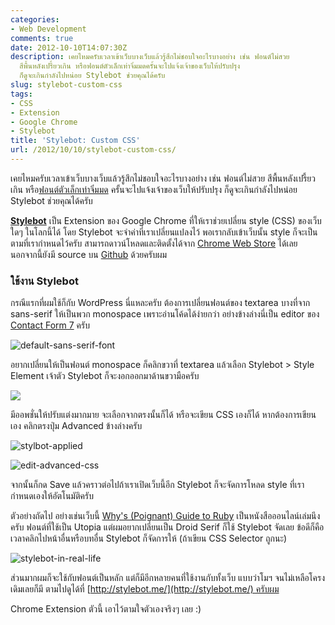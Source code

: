 ```yaml
---
categories:
- Web Development
comments: true
date: 2012-10-10T14:07:30Z
description: เคยไหมครับเวลาเข้าเว็บบางเว็บแล้วรู้สึกไม่ชอบใจอะไรบางอย่าง เช่น ฟอนต์ไม่สวย
  สีพื้นหลังเปรี้ยวเกิน หรือฟอนต์ตัวเล็กเท่าจิ๋มมดครั้นจะไปแจ้งเจ้าของเว็บให้ปรับปรุง
  ก็ดูจะเกินกำลังไปหน่อย Stylebot ช่วยคุณได้ครับ
slug: stylebot-custom-css
tags:
- CSS
- Extension
- Google Chrome
- Stylebot
title: 'Stylebot: Custom CSS'
url: /2012/10/10/stylebot-custom-css/
---
```


เคยไหมครับเวลาเข้าเว็บบางเว็บแล้วรู้สึกไม่ชอบใจอะไรบางอย่าง เช่น ฟอนต์ไม่สวย สีพื้นหลังเปรี้ยวเกิน หรือ[ฟอนต์ตัวเล็กเท่าจิ๋มมด](http://www.manager.co.th) ครั้นจะไปแจ้งเจ้าของเว็บให้ปรับปรุง ก็ดูจะเกินกำลังไปหน่อย Stylebot ช่วยคุณได้ครับ

[**Stylebot**](https://github.com/ankit/stylebot) เป็น Extension ของ Google Chrome ที่ให้เราช่วยเปลี่ยน style (CSS) ของเว็บใดๆ ในโลกนี้ได้ โดย Stylebot จะจำค่าที่เราเปลี่ยนแปลงไว้ พอเรากลับเข้าเว็บนั้น style ก็จะเป็นตามที่เรากำหนดไว้ครับ สามารถดาวน์โหลดและติดตั้งได้จาก [Chrome Web Store](https://chrome.google.com/webstore/detail/stylebot/oiaejidbmkiecgbjeifoejpgmdaleoha) ได้เลย นอกจากนี้ยังมี source บน [Github](https://github.com/ankit/stylebot) ด้วยครับผม

### ใช้งาน Stylebot

กรณีแรกที่ผมใช้ก็กับ WordPress นี่แหละครับ ต้องการเปลี่ยนฟอนต์ของ textarea บางที่จาก sans-serif ให้เป็นพวก monospace เพราะอ่านโค้ดได้ง่ายกว่า อย่างข้างล่างนี่เป็น editor ของ [Contact Form 7](http://wordpress.org/extend/plugins/contact-form-7/) ครับ

![default-sans-serif-font](http://farm9.staticflickr.com/8100/8506203367_0420429f87_o.png)

อยากเปลี่ยนให้เป็นฟอนต์ monospace ก็คลิกขวาที่ textarea แล้วเลือก Stylebot > Style Element เจ้าตัว Stylebot ก็จะงอกออกมาด้านขวามือครับ

[![](http://farm9.staticflickr.com/8388/8507317410_60f3b5c751_z.jpg)](http://www.flickr.com/photos/armno/8507317410/in/photostream/lightbox/)

มีออพชั่นให้ปรับแต่งมากมาย จะเลือกจากตรงนั้นก็ได้ หรือจะเขียน CSS เองก็ได้ หากต้องการเขียนเอง คลิกตรงปุ่ม Advanced ข้างล่างครับ

![stylbot-applied](http://farm9.staticflickr.com/8508/8506211115_85e4de2e96_o.png)

![edit-advanced-css](http://farm9.staticflickr.com/8233/8507324720_f3bec711a1_o.png)

จากนั้นก็กด Save แล้วคราวต่อไปถ้าเราเปิดเว็บนี้อีก Stylebot ก็จะจัดการโหลด style ที่เรากำหนดเองให้อัตโนมัติครับ

ตัวอย่างถัดไป อย่างเช่นเว็บนี้ [Why's (Poignant) Guide to Ruby](http://mislav.uniqpath.com/poignant-guide/) เป็นหนังสือออนไลน์เล่มนึงครับ ฟอนต์ที่ใช้เป็น Utopia แต่ผมอยากเปลี่ยนเป็น Droid Serif ก็ใช้ Stylebot จัดเลย ข้อดีก็คือเวลาคลิกไปหน้าอื่นหรือบทอื่น Stylebot ก็จัดการให้ (ถ้าเขียน CSS Selector ถูกนะ)

![stylebot-in-real-life](http://farm9.staticflickr.com/8531/8506217379_173afce33a_o.png)

ส่วนมากผมก็จะใช้กับฟอนต์เป็นหลัก แต่ก็มีอีกหลายคนที่ใช้งานกับทั้งเว็บ แบบว่าโมฯ จนไม่เหลือโครงเดิมเลยก็มี ตามไปดูได้ที่ [http://stylebot.me/](http://stylebot.me/) ครับผม

Chrome Extension ตัวนี้ เอาไว้ตามใจตัวเองจริงๆ เลย :)

